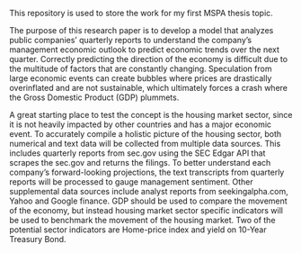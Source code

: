 
This repository is used to store the work for my first MSPA thesis topic. 

The purpose of this research paper is to develop a model that analyzes public companies’ quarterly reports to understand the company’s management economic outlook to predict economic trends over the next quarter. Correctly predicting the direction of the economy is difficult due to the multitude of factors that are constantly changing. Speculation from large economic events can create bubbles where prices are drastically overinflated and are not sustainable, which ultimately forces a crash where the Gross Domestic Product (GDP) plummets.

A great starting place to test the concept is the housing market sector, since it is not heavily impacted by other countries and has a major economic event. To accurately compile a holistic picture of the housing sector, both numerical and text data will be collected from multiple data sources. This includes quarterly reports from sec.gov using the SEC Edgar API that scrapes the sec.gov and returns the filings. To better understand each company’s forward-looking projections, the text transcripts from quarterly reports will be processed to gauge management sentiment. Other supplemental data sources include analyst reports from seekingalpha.com, Yahoo and Google finance. GDP should be used to compare the movement of the economy, but instead housing market sector specific indicators will be used to benchmark the movement of the housing market. Two of the potential sector indicators are Home-price index and yield on 10-Year Treasury Bond.
